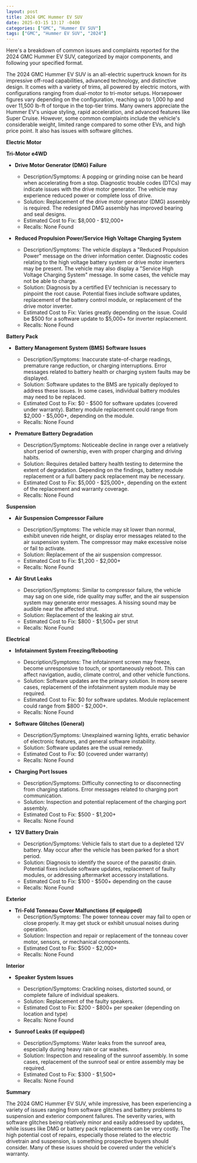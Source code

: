 ```yaml
---
layout: post
title: 2024 GMC Hummer EV SUV
date: 2025-03-15 13:17 -0400
categories: ["GMC", "Hummer EV SUV"]
tags: ["GMC", "Hummer EV SUV", "2024"]
---
```

Here's a breakdown of common issues and complaints reported for the 2024 GMC Hummer EV SUV, categorized by major components, and following your specified format.

The 2024 GMC Hummer EV SUV is an all-electric supertruck known for its impressive off-road capabilities, advanced technology, and distinctive design. It comes with a variety of trims, all powered by electric motors, with configurations ranging from dual-motor to tri-motor setups. Horsepower figures vary depending on the configuration, reaching up to 1,000 hp and over 11,500 lb-ft of torque in the top-tier trims. Many owners appreciate the Hummer EV's unique styling, rapid acceleration, and advanced features like Super Cruise. However, some common complaints include the vehicle's considerable weight, limited range compared to some other EVs, and high price point. It also has issues with software glitches.

**Electric Motor**

**Tri-Motor e4WD**

*   **Drive Motor Generator (DMG) Failure**
    *   Description/Symptoms: A popping or grinding noise can be heard when accelerating from a stop. Diagnostic trouble codes (DTCs) may indicate issues with the drive motor generator. The vehicle may experience reduced power or complete loss of drive.
    *   Solution: Replacement of the drive motor generator (DMG) assembly is required. The redesigned DMG assembly has improved bearing and seal designs.
    *   Estimated Cost to Fix: $8,000 - $12,000+
    *   Recalls: None Found

*   **Reduced Propulsion Power/Service High Voltage Charging System**
    *   Description/Symptoms: The vehicle displays a "Reduced Propulsion Power" message on the driver information center. Diagnostic codes relating to the high voltage battery system or drive motor inverters may be present. The vehicle may also display a "Service High Voltage Charging System" message. In some cases, the vehicle may not be able to charge.
    *   Solution: Diagnosis by a certified EV technician is necessary to pinpoint the root cause. Potential fixes include software updates, replacement of the battery control module, or replacement of the drive motor inverter.
    *   Estimated Cost to Fix: Varies greatly depending on the issue. Could be $500 for a software update to $5,000+ for inverter replacement.
    *   Recalls: None Found

**Battery Pack**

*   **Battery Management System (BMS) Software Issues**
    *   Description/Symptoms: Inaccurate state-of-charge readings, premature range reduction, or charging interruptions. Error messages related to battery health or charging system faults may be displayed.
    *   Solution: Software updates to the BMS are typically deployed to address these issues. In some cases, individual battery modules may need to be replaced.
    *   Estimated Cost to Fix: $0 - $500 for software updates (covered under warranty). Battery module replacement could range from $2,000 - $5,000+, depending on the module.
    *   Recalls: None Found

*   **Premature Battery Degradation**
    *   Description/Symptoms: Noticeable decline in range over a relatively short period of ownership, even with proper charging and driving habits.
    *   Solution: Requires detailed battery health testing to determine the extent of degradation. Depending on the findings, battery module replacement or a full battery pack replacement may be necessary.
    *   Estimated Cost to Fix: $5,000 - $25,000+, depending on the extent of the replacement and warranty coverage.
    *   Recalls: None Found

**Suspension**

*   **Air Suspension Compressor Failure**
    *   Description/Symptoms: The vehicle may sit lower than normal, exhibit uneven ride height, or display error messages related to the air suspension system. The compressor may make excessive noise or fail to activate.
    *   Solution: Replacement of the air suspension compressor.
    *   Estimated Cost to Fix: $1,200 - $2,000+
    *   Recalls: None Found

*   **Air Strut Leaks**
    *   Description/Symptoms: Similar to compressor failure, the vehicle may sag on one side, ride quality may suffer, and the air suspension system may generate error messages. A hissing sound may be audible near the affected strut.
    *   Solution: Replacement of the leaking air strut.
    *   Estimated Cost to Fix: $800 - $1,500+ per strut
    *   Recalls: None Found

**Electrical**

*   **Infotainment System Freezing/Rebooting**
    *   Description/Symptoms: The infotainment screen may freeze, become unresponsive to touch, or spontaneously reboot. This can affect navigation, audio, climate control, and other vehicle functions.
    *   Solution: Software updates are the primary solution. In more severe cases, replacement of the infotainment system module may be required.
    *   Estimated Cost to Fix: $0 for software updates. Module replacement could range from $800 - $2,000+.
    *   Recalls: None Found

*   **Software Glitches (General)**
    *   Description/Symptoms: Unexplained warning lights, erratic behavior of electronic features, and general software instability.
    *   Solution: Software updates are the usual remedy.
    *   Estimated Cost to Fix: $0 (covered under warranty)
    *   Recalls: None Found

*   **Charging Port Issues**
    *   Description/Symptoms: Difficulty connecting to or disconnecting from charging stations. Error messages related to charging port communication.
    *   Solution: Inspection and potential replacement of the charging port assembly.
    *   Estimated Cost to Fix: $500 - $1,200+
    *   Recalls: None Found

*   **12V Battery Drain**
    *   Description/Symptoms: Vehicle fails to start due to a depleted 12V battery. May occur after the vehicle has been parked for a short period.
    *   Solution: Diagnosis to identify the source of the parasitic drain. Potential fixes include software updates, replacement of faulty modules, or addressing aftermarket accessory installations.
    *   Estimated Cost to Fix: $100 - $500+ depending on the cause
    *   Recalls: None Found

**Exterior**

*   **Tri-Fold Tonneau Cover Malfunctions (if equipped)**
    *   Description/Symptoms: The power tonneau cover may fail to open or close properly. It may get stuck or exhibit unusual noises during operation.
    *   Solution: Inspection and repair or replacement of the tonneau cover motor, sensors, or mechanical components.
    *   Estimated Cost to Fix: $500 - $2,000+
    *   Recalls: None Found

**Interior**

*   **Speaker System Issues**
    *   Description/Symptoms: Crackling noises, distorted sound, or complete failure of individual speakers.
    *   Solution: Replacement of the faulty speakers.
    *   Estimated Cost to Fix: $200 - $800+ per speaker (depending on location and type)
    *   Recalls: None Found

*   **Sunroof Leaks (if equipped)**
    *   Description/Symptoms: Water leaks from the sunroof area, especially during heavy rain or car washes.
    *   Solution: Inspection and resealing of the sunroof assembly. In some cases, replacement of the sunroof seal or entire assembly may be required.
    *   Estimated Cost to Fix: $300 - $1,500+
    *   Recalls: None Found

**Summary**

The 2024 GMC Hummer EV SUV, while impressive, has been experiencing a variety of issues ranging from software glitches and battery problems to suspension and exterior component failures.  The severity varies, with software glitches being relatively minor and easily addressed by updates, while issues like DMG or battery pack replacements can be very costly. The high potential cost of repairs, especially those related to the electric drivetrain and suspension, is something prospective buyers should consider. Many of these issues should be covered under the vehicle's warranty.


